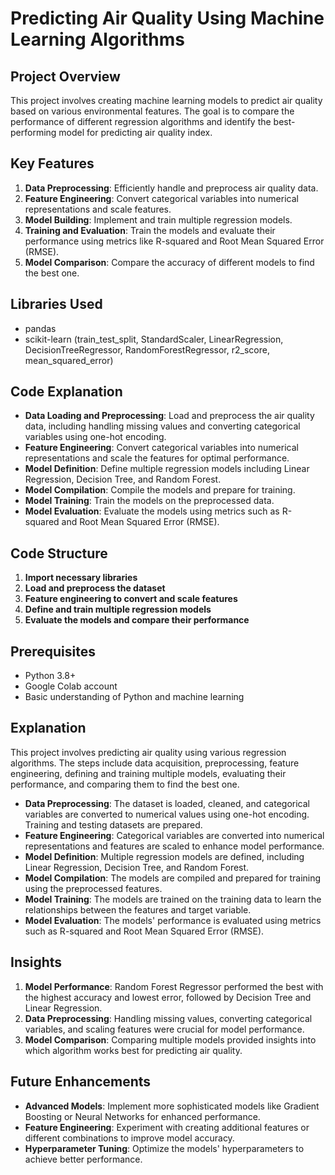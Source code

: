 # Predicting Air Quality Using Machine Learning Algorithms

## Project Overview
This project involves creating machine learning models to predict air quality based on various environmental features. The goal is to compare the performance of different regression algorithms and identify the best-performing model for predicting air quality index.

## Key Features
1. **Data Preprocessing**: Efficiently handle and preprocess air quality data.
2. **Feature Engineering**: Convert categorical variables into numerical representations and scale features.
3. **Model Building**: Implement and train multiple regression models.
4. **Training and Evaluation**: Train the models and evaluate their performance using metrics like R-squared and Root Mean Squared Error (RMSE).
5. **Model Comparison**: Compare the accuracy of different models to find the best one.

## Libraries Used
- pandas
- scikit-learn (train_test_split, StandardScaler, LinearRegression, DecisionTreeRegressor, RandomForestRegressor, r2_score, mean_squared_error)

## Code Explanation
- **Data Loading and Preprocessing**: Load and preprocess the air quality data, including handling missing values and converting categorical variables using one-hot encoding.
- **Feature Engineering**: Convert categorical variables into numerical representations and scale the features for optimal performance.
- **Model Definition**: Define multiple regression models including Linear Regression, Decision Tree, and Random Forest.
- **Model Compilation**: Compile the models and prepare for training.
- **Model Training**: Train the models on the preprocessed data.
- **Model Evaluation**: Evaluate the models using metrics such as R-squared and Root Mean Squared Error (RMSE).

## Code Structure
1. **Import necessary libraries**
2. **Load and preprocess the dataset**
3. **Feature engineering to convert and scale features**
4. **Define and train multiple regression models**
5. **Evaluate the models and compare their performance**

## Prerequisites
- Python 3.8+
- Google Colab account
- Basic understanding of Python and machine learning

## Explanation
This project involves predicting air quality using various regression algorithms. The steps include data acquisition, preprocessing, feature engineering, defining and training multiple models, evaluating their performance, and comparing them to find the best one.

- **Data Preprocessing**: The dataset is loaded, cleaned, and categorical variables are converted to numerical values using one-hot encoding. Training and testing datasets are prepared.
- **Feature Engineering**: Categorical variables are converted into numerical representations and features are scaled to enhance model performance.
- **Model Definition**: Multiple regression models are defined, including Linear Regression, Decision Tree, and Random Forest.
- **Model Compilation**: The models are compiled and prepared for training using the preprocessed features.
- **Model Training**: The models are trained on the training data to learn the relationships between the features and target variable.
- **Model Evaluation**: The models' performance is evaluated using metrics such as R-squared and Root Mean Squared Error (RMSE).

## Insights
1. **Model Performance**: Random Forest Regressor performed the best with the highest accuracy and lowest error, followed by Decision Tree and Linear Regression.
2. **Data Preprocessing**: Handling missing values, converting categorical variables, and scaling features were crucial for model performance.
3. **Model Comparison**: Comparing multiple models provided insights into which algorithm works best for predicting air quality.

## Future Enhancements
- **Advanced Models**: Implement more sophisticated models like Gradient Boosting or Neural Networks for enhanced performance.
- **Feature Engineering**: Experiment with creating additional features or different combinations to improve model accuracy.
- **Hyperparameter Tuning**: Optimize the models' hyperparameters to achieve better performance.
